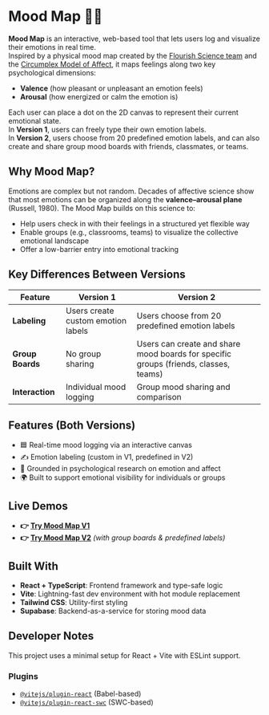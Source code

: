 # Mood Map 🧠💬

**Mood Map** is an interactive, web-based tool that lets users log and visualize their emotions in real time.  
Inspired by a physical mood map created by the [Flourish Science team](https://www.myflourish.ai/mood-map) and the [Circumplex Model of Affect](https://psu.pb.unizin.org/psych425/chapter/circumplex-models/), it maps feelings along two key psychological dimensions:  
- **Valence** (how pleasant or unpleasant an emotion feels)  
- **Arousal** (how energized or calm the emotion is)

Each user can place a dot on the 2D canvas to represent their current emotional state.  
In **Version 1**, users can freely type their own emotion labels.  
In **Version 2**, users choose from 20 predefined emotion labels, and can also create and share group mood boards with friends, classmates, or teams.


## Why Mood Map?

Emotions are complex but not random. Decades of affective science show that most emotions can be organized along the **valence–arousal plane** (Russell, 1980). The Mood Map builds on this science to:

- Help users check in with their feelings in a structured yet flexible way  
- Enable groups (e.g., classrooms, teams) to visualize the collective emotional landscape  
- Offer a low-barrier entry into emotional tracking


## Key Differences Between Versions

| Feature | **Version 1** | **Version 2** |
|---------|---------------|---------------|
| **Labeling** | Users create custom emotion labels | Users choose from 20 predefined emotion labels |
| **Group Boards** | No group sharing | Users can create and share mood boards for specific groups (friends, classes, teams) |
| **Interaction** | Individual mood logging | Group mood sharing and comparison |


## Features (Both Versions)

- 🟦 Real-time mood logging via an interactive canvas  
- ✍️ Emotion labeling (custom in V1, predefined in V2)  
- 🧠 Grounded in psychological research on emotion and affect  
- 🌍 Built to support emotional visibility for individuals or groups  


## Live Demos

- **👉 [Try Mood Map V1](https://yizhang96.github.io/mood-map/v1/)**  
- **👉 [Try Mood Map V2](https://yizhang96.github.io/mood-map/v2/)** *(with group boards & predefined labels)*


## Built With

- **React + TypeScript**: Frontend framework and type-safe logic  
- **Vite**: Lightning-fast dev environment with hot module replacement  
- **Tailwind CSS**: Utility-first styling  
- **Supabase**: Backend-as-a-service for storing mood data


## Developer Notes

This project uses a minimal setup for React + Vite with ESLint support.

### Plugins

- [`@vitejs/plugin-react`](https://github.com/vitejs/vite-plugin-react) (Babel-based)  
- [`@vitejs/plugin-react-swc`](https://github.com/vitejs/vite-plugin-react/tree/main/packages/plugin-react-swc) (SWC-based)  
